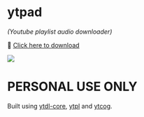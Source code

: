 # ytpad

*(Youtube playlist audio downloader)*

🔰 [Click here to download](https://github.com/Icaruk/ytpad/releases/download/3.0.1/ytpad_3.0.1.exe)


![](https://i.gyazo.com/31840e6eb6fdc50e6c27676fb3a912ab.gif)



# PERSONAL USE ONLY

Built using [ytdl-core](https://www.npmjs.com/package/ytdl-core), [ytpl](https://www.npmjs.com/package/ytpl) and [ytcog](https://www.npmjs.com/package/ytcog).
